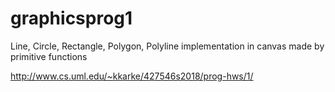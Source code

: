 # graphicsprog1

Line, Circle, Rectangle, Polygon, Polyline implementation in canvas made by primitive functions

http://www.cs.uml.edu/~kkarke/427546s2018/prog-hws/1/
